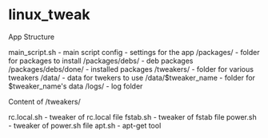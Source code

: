 linux_tweak
===========

App Structure

main_script.sh - main script
config - settings for the app
/packages/ - folder for packages to install
/packages/debs/ - deb packages
/packages/debs/done/ - installed packages
/tweakers/ - folder for various tweakers
/data/ - data for twekers to use
/data/$tweaker_name - folder for $tweaker_name's data
/logs/ - log folder

Content of /tweakers/

rc.local.sh - tweaker of rc.local file
fstab.sh - tweaker of fstab file
power.sh - tweaker of power.sh file
apt.sh - apt-get tool
